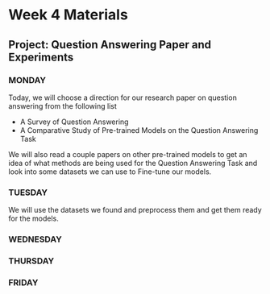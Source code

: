 # Week 4 Materials
## Project: Question Answering Paper and Experiments
### MONDAY
Today, we will choose a direction for our research paper on question answering from the following list
- A Survey of Question Answering
- A Comparative Study of Pre-trained Models on the Question Answering Task

We will also read a couple papers on other pre-trained models to get an idea of what methods are being used for the Question Answering Task and look into some datasets we can use to Fine-tune our models.

### TUESDAY
We will use the datasets we found and preprocess them and get them ready for the models.


### WEDNESDAY



### THURSDAY



### FRIDAY

